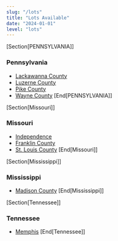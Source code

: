```yaml
---
slug: "/lots"
title: "Lots Available"
date: "2024-01-01"
level: "lots"
---
```


[Section[PENNSYLVANIA]]
### Pennsylvania
  - [Lackawanna County](states/pennsylvania/counties/lackawanna-county)
  - [Luzerne County](states/pennsylvania/counties/luzerne-county)
  - [Pike County](states/pennsylvania/counties/pike-county)
  - [Wayne County](states/pennsylvania/counties/wayne-county)
[End[PENNSYLVANIA]]

[Section[Missouri]]
### Missouri
  - [Independence](states/missouri/counties/independence)
  - [Franklin County](states/missouri/counties/franklin-county)
  - [St. Louis County](states/missouri/counties/st-louis-county)
[End[Missouri]]

[Section[Mississippi]]
### Mississippi
  - [Madison County](states/mississippi/counties/madison-county)
[End[Mississippi]]

[Section[Tennessee]]
### Tennessee
  - [Memphis](states/tennessee/counties/shelby-county-memphis)
[End[Tennessee]]

